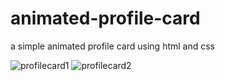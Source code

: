 # animated-profile-card
a simple animated profile card using html and css


![profilecard1](https://user-images.githubusercontent.com/119467538/219873241-7877017d-2722-4f1f-bb71-45462a949667.PNG)
![profilecard2](https://user-images.githubusercontent.com/119467538/219873242-b8476e5a-15cd-4808-a5cc-3efa5a76963e.PNG)
